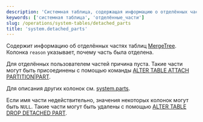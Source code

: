 ```yaml
---
description: 'Системная таблица, содержащая информацию о отделённых частях таблиц MergeTree'
keywords: ['системная таблица', 'отделённые_части']
slug: /operations/system-tables/detached_parts
title: 'system.detached_parts'
---
```


Содержит информацию об отделённых частях таблиц [MergeTree](../../engines/table-engines/mergetree-family/mergetree.md). Колонка `reason` указывает, почему часть была отделена.

Для отделённых пользователем частей причина пуста. Такие части могут быть присоединены с помощью команды [ALTER TABLE ATTACH PARTITION\|PART](/sql-reference/statements/alter/partition#attach-partitionpart).

Для описания других колонок см. [system.parts](../../operations/system-tables/parts.md).

Если имя части недействительно, значения некоторых колонок могут быть `NULL`. Такие части могут быть удалены с помощью [ALTER TABLE DROP DETACHED PART](/sql-reference/statements/alter/view).
